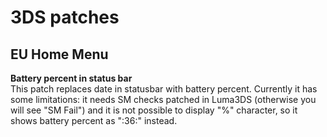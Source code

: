 # 3DS patches

## EU Home Menu
**Battery percent in status bar**  
This patch replaces date in statusbar with battery percent. Currently it has some limitations: it needs SM checks patched in Luma3DS (otherwise you will see "SM Fail") and it is not possible to display "%" character, so it shows battery percent as ":36:" instead.
